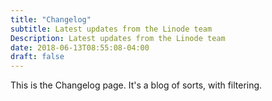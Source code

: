 ```yaml
---
title: "Changelog"
subtitle: Latest updates from the Linode team
Description: Latest updates from the Linode team
date: 2018-06-13T08:55:08-04:00
draft: false
---
```

This is the Changelog page. It's a blog of sorts, with filtering.
